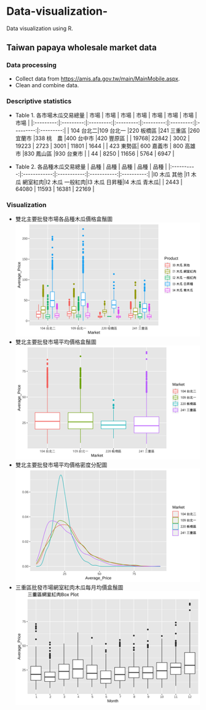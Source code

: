 # Data-visualization-
Data visualization using R.
## Taiwan papaya wholesale market data
### Data processing
* Collect data from https://amis.afa.gov.tw/main/MainMobile.aspx.
* Clean and combine data.

### Descriptive statistics
* Table 1. 各市場木瓜交易總量
|    市場    |    市場   |    市場    |    市場    |    市場   |    市場    |    市場    |    市場   |
|:---------:|:---------:|:---------:|:---------:|:---------:|:---------:|:---------:|:---------:|
|  104 台北二|109 台北一  |220 板橋區  |241 三重區  |260 宜蘭市  |338 桃　農  |400 台中市  |420 豐原區  | 
|      19768|     22842 |     3002  |     19223 |      2723 |   3001    |   11801   |   1644    |
|  423 東勢區| 600 嘉義市 | 800 高雄市 |830 鳳山區  |930 台東市  |
|      44   |  8250     |    11656  |     5764  |    6947   |

* Table 2. 各品種木瓜交易總量
|    品種     |    品種      |    品種      |    品種      |    品種    |
|:----------:|:------------:|:-----------:|:-----------:|:----------:|
|I0 木瓜 其他 |I1 木瓜 網室紅肉|I2 木瓜 一般紅肉|I3 木瓜 日昇種|I4 木瓜 青木瓜|
|      2443  |     64080    |     11593    |     16381  |     22169  |

       
### Visualization
* 雙北主要批發市場各品種木瓜價格盒鬚圖
![雙北主要批發市場各品種木瓜價格盒鬚圖](https://github.com/r08627004/Data-visualization-/blob/main/v1.png)
* 雙北主要批發市場平均價格盒鬚圖
![雙北主要批發市場平均價格盒鬚圖](https://github.com/r08627004/Data-visualization-/blob/main/v2.png)
* 雙北主要批發市場平均價格密度分配圖
![雙北主要批發市場平均價格密度分配圖](https://github.com/r08627004/Data-visualization-/blob/main/v3.png)
* 三重區批發市場網室紅肉木瓜每月均價盒鬚圖
![三重區批發市場網室紅肉木瓜每月均價盒鬚圖](https://github.com/r08627004/Data-visualization-/blob/main/v4.png)

